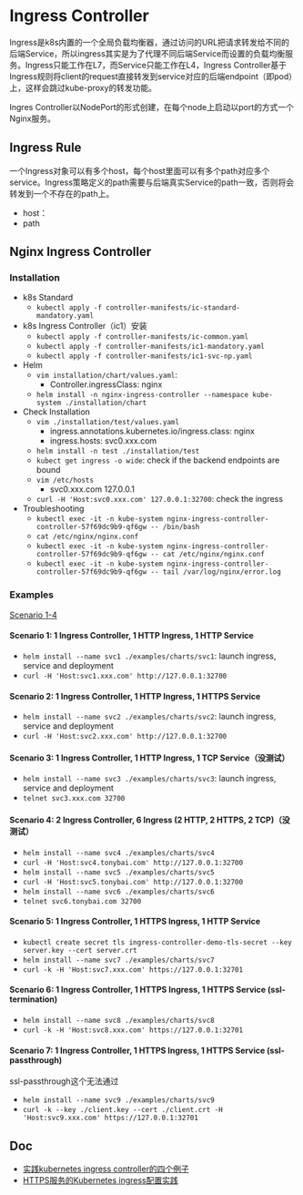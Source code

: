 # Ingress Controller
Ingress是k8s内置的一个全局负载均衡器，通过访问的URL把请求转发给不同的后端Service，所以ingress其实是为了代理不同后端Service而设置的负载均衡服务。Ingress只能工作在L7，而Service只能工作在L4，Ingress Controller基于Ingress规则将client的request直接转发到service对应的后端endpoint（即pod）上，这样会跳过kube-proxy的转发功能。

Ingres Controller以NodePort的形式创建，在每个node上启动以port的方式一个Nginx服务。



## Ingress Rule

一个Ingress对象可以有多个host，每个host里面可以有多个path对应多个service。Ingress策略定义的path需要与后端真实Service的path一致，否则将会转发到一个不存在的path上。

- host：
- path




## Nginx Ingress Controller
### Installation
- k8s Standard
  - `kubectl apply -f controller-manifests/ic-standard-mandatory.yaml`
- k8s Ingress Controller（ic1）安装
  - `kubectl apply -f controller-manifests/ic-common.yaml`
  - `kubectl apply -f controller-manifests/ic1-mandatory.yaml`
  - `kubectl apply -f controller-manifests/ic1-svc-np.yaml`
- Helm
  - `vim installation/chart/values.yaml`: 
    - Controller.ingressClass: nginx
  - `helm install -n nginx-ingress-controller --namespace kube-system ./installation/chart` 
- Check Installation
  - `vim ./installation/test/values.yaml`
    - ingress.annotations.kubernetes.io/ingress.class: nginx
    - ingress.hosts: svc0.xxx.com
  - `helm install -n test ./installation/test`
  - `kubect get ingress -o wide`: check if the backend endpoints are bound
  - `vim /etc/hosts`
    - svc0.xxx.com 127.0.0.1
  - `curl -H 'Host:svc0.xxx.com' 127.0.0.1:32700`: check the ingress
- Troubleshooting
  - `kubectl exec -it -n kube-system nginx-ingress-controller-controller-57f69dc9b9-qf6gw -- /bin/bash`
  - `cat /etc/nginx/nginx.conf`
  - `kubectl exec -it -n kube-system nginx-ingress-controller-controller-57f69dc9b9-qf6gw -- cat /etc/nginx/nginx.conf`
  - `kubectl exec -it -n kube-system nginx-ingress-controller-controller-57f69dc9b9-qf6gw -- tail /var/log/nginx/error.log`

### Examples 
[Scenario 1-4](figures/kubernetes-ingress-controller-and-ingresses.png)

#### Scenario 1: 1 Ingress Controller, 1 HTTP Ingress, 1 HTTP Service
- `helm install --name svc1 ./examples/charts/svc1`: launch ingress, service and deployment
- `curl -H 'Host:svc1.xxx.com' http://127.0.0.1:32700`

#### Scenario 2: 1 Ingress Controller, 1 HTTP Ingress, 1 HTTPS Service
- `helm install --name svc2 ./examples/charts/svc2`: launch ingress, service and deployment
- `curl -H 'Host:svc2.xxx.com' http://127.0.0.1:32700`

#### Scenario 3: 1 Ingress Controller, 1 HTTP Ingress, 1 TCP Service（没测试）
- `helm install --name svc3 ./examples/charts/svc3`: launch ingress, service and deployment
- `telnet svc3.xxx.com 32700`

#### Scenario 4: 2 Ingress Controller, 6 Ingress (2 HTTP, 2 HTTPS, 2 TCP)（没测试）
- `helm install --name svc4 ./examples/charts/svc4`
- `curl -H 'Host:svc4.tonybai.com' http://127.0.0.1:32700`
- `helm install --name svc5 ./examples/charts/svc5`
- `curl -H 'Host:svc5.tonybai.com' http://127.0.0.1:32700`
- `helm install --name svc6 ./examples/charts/svc6`
- `telnet svc6.tonybai.com 32700`

#### Scenario 5: 1 Ingress Controller, 1 HTTPS Ingress, 1 HTTP Service
- `kubectl create secret tls ingress-controller-demo-tls-secret --key server.key --cert server.crt`
- `helm install --name svc7 ./examples/charts/svc7`
- `curl -k -H 'Host:svc7.xxx.com' https://127.0.0.1:32701`

#### Scenario 6: 1 Ingress Controller, 1 HTTPS Ingress, 1 HTTPS Service (ssl-termination)
- `helm install --name svc8 ./examples/charts/svc8`
- `curl -k -H 'Host:svc8.xxx.com' https://127.0.0.1:32701`

#### Scenario 7: 1 Ingress Controller, 1 HTTPS Ingress, 1 HTTPS Service (ssl-passthrough)
ssl-passthrough这个无法通过
- `helm install --name svc9 ./examples/charts/svc9`
- `curl -k --key ./client.key --cert ./client.crt -H 'Host:svc9.xxx.com' https://127.0.0.1:32701`


## Doc
- [实践kubernetes ingress controller的四个例子](https://tonybai.com/2018/06/21/kubernetes-ingress-controller-practice-using-four-examples/)
- [HTTPS服务的Kubernetes ingress配置实践](https://tonybai.com/2018/06/25/the-kubernetes-ingress-practice-for-https-service/)

